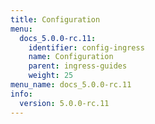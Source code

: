 ```yaml
---
title: Configuration
menu:
  docs_5.0.0-rc.11:
    identifier: config-ingress
    name: Configuration
    parent: ingress-guides
    weight: 25
menu_name: docs_5.0.0-rc.11
info:
  version: 5.0.0-rc.11
---
```



